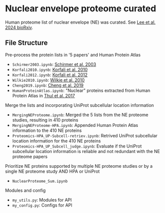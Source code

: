 # Nuclear envelope proteome curated

Human proteome list of nuclear envelope (NE) was curated. See [Lee et al. 2024 bioRxiv](https://www.biorxiv.org/content/10.1101/2024.11.14.623600v2).

## File Structure

Pre-process the protein lists in '5 papers' and Human Protein Atlas
- `Schirmer2003.ipynb`: [Schirmer et al. 2003](https://doi.org/10.1126/science.1088176)
- `Korfali2010.ipynb`: [Korfali et al. 2010](https://doi.org/10.1074/mcp.m110.002915)
- `Korfali2012.ipynb`: [Korfali et al. 2012](https://doi.org/10.4161/nucl.22257)
- `Wilkie2010.ipynb`: [Wilkie et al. 2010](https://doi.org/10.1074/mcp.m110.003129)
- `Cheng2019.ipynb`: [Cheng et al. 2019](https://doi.org/10.26508/lsa.202301998)
- `HumanProteinAtlas.ipynb`: "Nuclear" proteins extracted from Human Protein Atlas in [Thul et al. 2017](https://doi.org/10.1126/science.aal3321)

Merge the lists and incorporating UniProt subcellular location information
- `MergingNEProteome.ipynb`: Merged the 5 lists from the NE proteome studies, resulting in 410 proteins
- `MergingNEProteome-HPA.ipynb`: Appended Human Protein Atlas information to the 410 NE proteins
- `Proteomics-HPA_UP-Subcell-retriev.ipynb`: Retrived UniProt subcellular location information for the 410 NE proteins
- `Proteomics-HPA_UP_Subcell_judge.ipynb`: Evaluate if the UniProt subcellular location information is reliable and not redundant with the NE proteome papers

Prioritize NE proteins supported by multiple NE proteome studies or by a single NE proteome study AND HPA or UniProt
- `NuclearProteome_Sum.ipynb`

Modules and config
- `my_utils.py`: Modules for API
- `my_config.py`: Configs for API



